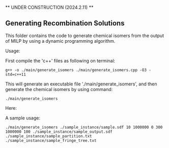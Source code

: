 ** UNDER CONSTRUCTION (2024.2.11) **

## Generating Recombination Solutions

This folder contains the code to generate chemical isomers from the output of MILP by using a dynamic programming algorithm.


Usage:

First compile the 'c++' files as following on terminal:

```
g++ -o ./main/generate_isomers ./main/generate_isomers.cpp -O3 -std=c++11
```

This will generate an executable file './main/generate_isomers', and then generate the chemical isomers by using command:

```
./main/generate_isomers 
```

Here:



A sample usage:

```
./main/generate_isomers ./sample_instance/sample.sdf 10 1000000 0 300 1000000 100 ./sample_instance/sample_output.sdf ./sample_instance/sample_partition.txt ./sample_instance/sample_fringe_tree.txt
```
